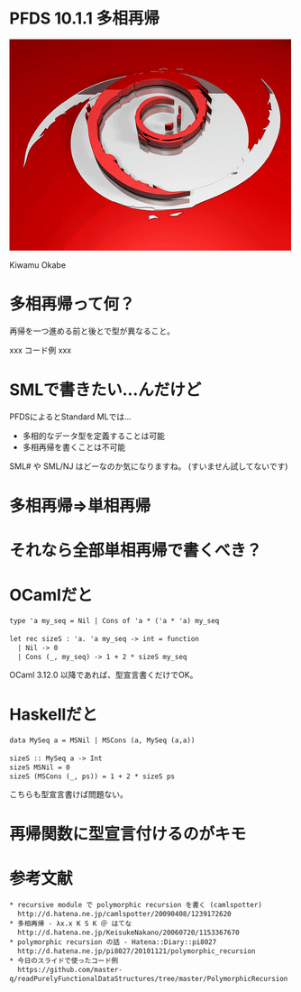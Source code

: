 # PFDS 10.1.1 多相再帰
![background](debian.png)

Kiwamu Okabe

# 多相再帰って何？

再帰を一つ進める前と後とで型が異なること。

xxx コード例 xxx

# SMLで書きたい...んだけど

PFDSによるとStandard MLでは...

* 多相的なデータ型を定義することは可能
* 多相再帰を書くことは不可能

SML# や SML/NJ はどーなのか気になりますね。
(すいません試してないです)

# 多相再帰=>単相再帰


# それなら全部単相再帰で書くべき？

# OCamlだと

~~~ {.ocaml}
type 'a my_seq = Nil | Cons of 'a * ('a * 'a) my_seq

let rec sizeS : 'a. 'a my_seq -> int = function
  | Nil -> 0
  | Cons (_, my_seq) -> 1 + 2 * sizeS my_seq
~~~

OCaml 3.12.0 以降であれば、型宣言書くだけでOK。

# Haskellだと

~~~ {.haskell}
data MySeq a = MSNil | MSCons (a, MySeq (a,a))

sizeS :: MySeq a -> Int
sizeS MSNil = 0
sizeS (MSCons (_, ps)) = 1 + 2 * sizeS ps
~~~

こちらも型宣言書けば問題ない。

# 再帰関数に型宣言付けるのがキモ

# 参考文献

~~~
* recursive module で polymorphic recursion を書く (camlspotter)
  http://d.hatena.ne.jp/camlspotter/20090408/1239172620
* 多相再帰 - λx.x K S K ＠ はてな
  http://d.hatena.ne.jp/KeisukeNakano/20060720/1153367670
* polymorphic recursion の話 - Hatena::Diary::pi8027
  http://d.hatena.ne.jp/pi8027/20101121/polymorphic_recursion
* 今日のスライドで使ったコード例
  https://github.com/master-q/readPurelyFunctionalDataStructures/tree/master/PolymorphicRecursion
~~~
